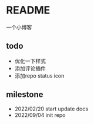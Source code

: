 # README

一个小博客

## todo
* 优化一下样式
* 添加评论插件
* 添加repo status icon

## milestone
* 2022/02/20 start update docs
* 2022/09/04 init repo